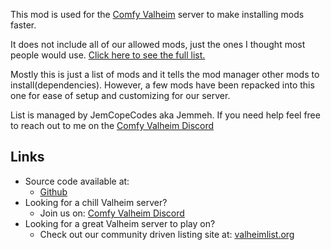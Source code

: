 This mod is used for the [Comfy Valheim](https://discord.gg/ameHJz5PFk) server to make installing mods faster.

It does not include all of our allowed mods, just the ones I thought most people would use. [Click here to see the full list.](https://docs.google.com/spreadsheets/d/1o4_7Ob1_ZcWqyo1LTvVdljCqpd646OINbcMWASZS9UU/edit?usp=sharing)

Mostly this is just a list of mods and it tells the mod manager other mods to install(dependencies). However, a few mods have been repacked into this one for ease of setup and customizing for our server.

List is managed by JemCopeCodes aka Jemmeh. If you need help feel free to reach out to me on the [Comfy Valheim Discord](https://discord.gg/ameHJz5PFk)

## Links

  * Source code available at:
    * [Github](https://github.com/redseiko/ComfyMods/tree/main/EulersRuler)
  * Looking for a chill Valheim server?
    * Join us on: [Comfy Valheim Discord](https://discord.gg/ameHJz5PFk)
  * Looking for a great Valheim server to play on?
    * Check out our community driven listing site at: [valheimlist.org](https://valheimlist.org/)
